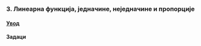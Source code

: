 ### 3. **Линеарна функција, једначине, неједначине и пропорције**

#### [Увод](https://github.com/itgimpi/math/blob/main/09zbirka/02stepenikoren/00stepen.md)

#### Задаци

